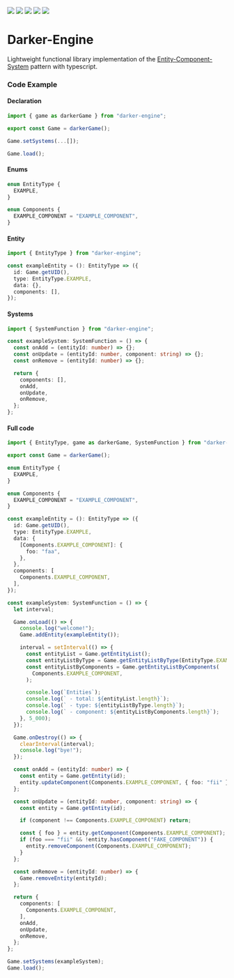 [![](https://img.shields.io/badge/dependencies-0-yellow?style=for-the-badge)](https://www.npmjs.com/package/darker-engine?activeTab=dependencies)
[![](https://img.shields.io/github/workflow/status/darkaqua/darker-engine/Tests?label=Tests&style=for-the-badge)](https://github.com/darkaqua/darker-engine/actions/workflows/tests.yml)
[![](https://img.shields.io/github/workflow/status/darkaqua/darker-engine/Publish?label=Build&style=for-the-badge)](https://github.com/darkaqua/darker-engine/actions/workflows/publish.yml)
[![](https://img.shields.io/npm/v/darker-engine?style=for-the-badge)](https://www.npmjs.com/package/darker-engine)
[![](https://img.shields.io/bundlephobia/min/darker-engine?label=BUILD%20SIZE&style=for-the-badge)](https://www.npmjs.com/package/darker-engine)

# Darker-Engine

Lightweight functional library implementation of the
[Entity-Component-System](https://en.wikipedia.org/wiki/Entity_component_system)
pattern with typescript.

### Code Example

#### Declaration

```ts
import { game as darkerGame } from "darker-engine";

export const Game = darkerGame();

Game.setSystems(...[]);

Game.load();
```

#### Enums

```ts
enum EntityType {
  EXAMPLE,
}

enum Components {
  EXAMPLE_COMPONENT = "EXAMPLE_COMPONENT",
}
```

#### Entity

```ts
import { EntityType } from "darker-engine";

const exampleEntity = (): EntityType => ({
  id: Game.getUID(),
  type: EntityType.EXAMPLE,
  data: {},
  components: [],
});
```

#### Systems

```ts
import { SystemFunction } from "darker-engine";

const exampleSystem: SystemFunction = () => {
  const onAdd = (entityId: number) => {};
  const onUpdate = (entityId: number, component: string) => {};
  const onRemove = (entityId: number) => {};

  return {
    components: [],
    onAdd,
    onUpdate,
    onRemove,
  };
};
```

#### Full code

```ts
import { EntityType, game as darkerGame, SystemFunction } from "darker-engine";

export const Game = darkerGame();

enum EntityType {
  EXAMPLE,
}

enum Components {
  EXAMPLE_COMPONENT = "EXAMPLE_COMPONENT",
}

const exampleEntity = (): EntityType => ({
  id: Game.getUID(),
  type: EntityType.EXAMPLE,
  data: {
    [Components.EXAMPLE_COMPONENT]: {
      foo: "faa",
    },
  },
  components: [
    Components.EXAMPLE_COMPONENT,
  ],
});

const exampleSystem: SystemFunction = () => {
  let interval;

  Game.onLoad(() => {
    console.log("welcome!");
    Game.addEntity(exampleEntity());

    interval = setInterval(() => {
      const entityList = Game.getEntityList();
      const entityListByType = Game.getEntityListByType(EntityType.EXAMPLE);
      const entityListByComponents = Game.getEntityListByComponents(
        Components.EXAMPLE_COMPONENT,
      );

      console.log(`Entities`);
      console.log(` - total: ${entityList.length}`);
      console.log(` - type: ${entityListByType.length}`);
      console.log(` - component: ${entityListByComponents.length}`);
    }, 5_000);
  });

  Game.onDestroy(() => {
    clearInterval(interval);
    console.log("bye!");
  });

  const onAdd = (entityId: number) => {
    const entity = Game.getEntity(id);
    entity.updateComponent(Components.EXAMPLE_COMPONENT, { foo: "fii" });
  };

  const onUpdate = (entityId: number, component: string) => {
    const entity = Game.getEntity(id);

    if (component !== Components.EXAMPLE_COMPONENT) return;

    const { foo } = entity.getComponent(Components.EXAMPLE_COMPONENT);
    if (foo === "fii" && !entity.hasComponent("FAKE_COMPONENT")) {
      entity.removeComponent(Components.EXAMPLE_COMPONENT);
    }
  };

  const onRemove = (entityId: number) => {
    Game.removeEntity(entityId);
  };

  return {
    components: [
      Components.EXAMPLE_COMPONENT,
    ],
    onAdd,
    onUpdate,
    onRemove,
  };
};

Game.setSystems(exampleSystem);
Game.load();
```
